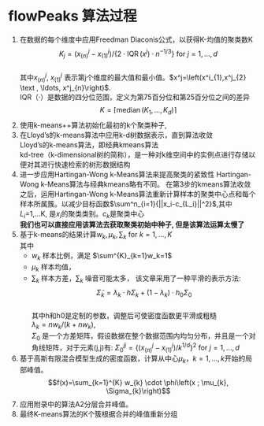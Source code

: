 flowPeaks 算法过程
===================
1. 在数据的每个维度中应用Freedman Diaconis公式，以获得K-均值的聚类数K
    $$
        K_{j}=\left(x_{(n)}^{j}-x_{(1)}^{j}\right) /\left\{2 \cdot \operatorname{IQR}\left(x^{j}\right) \cdot n^{-1 / 3}\right\} \text { for } j=1, \ldots, d
    $$  
    其中$x_{(n)}^{j}$, $x_{(1)}^{j}$ 表示第j个维度的最大值和最小值。$x^j=\left(x^i_{1},x^j_{2} \text , \ldots, x^j_{n}\right)$.   
    IQR（·）是数据的四分位范围，定义为第75百分位和第25百分位之间的差异 
    $$
    K=\left\lceil\operatorname{median}\left(K_{1}, \ldots, K_{d}\right)\right\rceil
    $$  
2. 使用k-means++算法初始化最初的k个聚类种子, 
3. 在Lloyd’s的k-means算法中应用k-d树数据表示，直到算法收敛  
    Lloyd’s的k-means算法，即经典kmeans算法  
    kd-tree（k-dimensional树的简称），是一种对k维空间中的实例点进行存储以便对其进行快速检索的树形数据结构
4. 进一步应用Hartingan-Wong k-Means算法来提高聚类的紧致性
    Hartingan-Wong k-Means算法与经典kmeans略有不同。 
    在第3步的kmeans算法收敛之后，运用Hartingan-Wong k-Means算法重新计算样本的聚类中心点和每个样本所属簇。以减少目标函数$\sum^n_{i=1}{||x_i-c_{L_i}||^2}$,其中$L_i$=1,...K, 是$x_i$的聚类类别。$c_k$是聚类中心  
    **我们也可以直接应用该算法去获取聚类初始中种子, 但是该算法运算太慢了** 
5. 基于k-means的结果计算$w_k, \mu_k, \sum_k \text { for } k=1, \ldots, K$  
    其中  
    - $w_k$ 样本比例，满足 $\sum^{K}_{k=1}w_k=1$
    - $\mu_k$ 样本均值， 
    - $\sum_k$ 样本方差，$\sum_k$ 噪音可能太多， 该文章采用了一种平滑的表示方法:  
      $$\tilde{\Sigma}_{k}=\lambda_{k} \cdot h \Sigma_{k}+\left(1-\lambda_{k}\right) \cdot h_{0} \Sigma_{0}$$  
      其中h和h0是定制的参数，调整后可使密度函数更平滑或粗糙  
      $\lambda_{k}=nw_{k}/\left(k+nw_{k}\right)$,   
      $\Sigma_{0}$ 是一个方差矩阵，假设数据在整个数据范围内均匀分布，并且是一个对角线矩阵，对于元素(j,j)有: $\Sigma^{jj}_{0}=\{(x^j_{(n)}-x^{j}_{(1)})/k^{1/d}\}^2  \text { for }j=1, \ldots, d$ 
6. 基于高斯有限混合模型生成的密度函数，计算从中心$\mu_k，k=1,\ldots,k$开始的局部峰值。
   $$f(x)=\sum_{k=1}^{K} w_{k} \cdot \phi\left(x ; \mu_{k}, \Sigma_{k}\right)$$
7. 应用附录中的算法A2分层合并峰值。
8. 最终K-means算法的K个簇根据合并的峰值重新分组